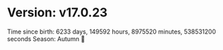 # Version: v17.0.23
Time since birth: 6233 days, 149592 hours, 8975520 minutes, 538531200 seconds
Season: Autumn 🍁
